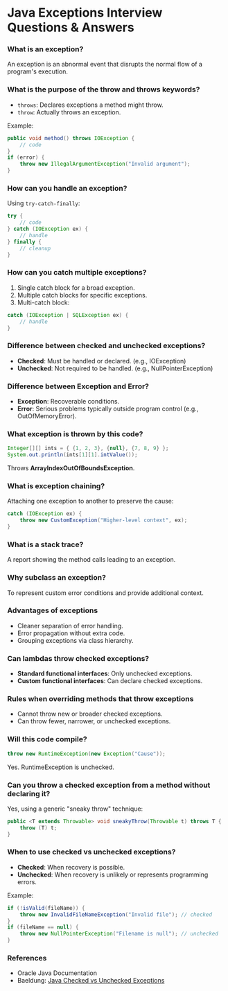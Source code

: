 # Java Exceptions Interview Questions & Answers

### What is an exception?

An exception is an abnormal event that disrupts the normal flow of a program's execution.

### What is the purpose of the throw and throws keywords?

- `throws`: Declares exceptions a method might throw.
- `throw`: Actually throws an exception.

Example:

```java
public void method() throws IOException {
    // code
}
if (error) {
    throw new IllegalArgumentException("Invalid argument");
}
```

### How can you handle an exception?

Using `try-catch-finally`:

```java
try {
    // code
} catch (IOException ex) {
    // handle
} finally {
    // cleanup
}
```

### How can you catch multiple exceptions?

1. Single catch block for a broad exception.
2. Multiple catch blocks for specific exceptions.
3. Multi-catch block:

```java
catch (IOException | SQLException ex) {
    // handle
}
```

### Difference between checked and unchecked exceptions?

- **Checked**: Must be handled or declared. (e.g., IOException)
- **Unchecked**: Not required to be handled. (e.g., NullPointerException)

### Difference between Exception and Error?

- **Exception**: Recoverable conditions.
- **Error**: Serious problems typically outside program control (e.g., OutOfMemoryError).

### What exception is thrown by this code?

```java
Integer[][] ints = { {1, 2, 3}, {null}, {7, 8, 9} };
System.out.println(ints[1][1].intValue());
```

Throws **ArrayIndexOutOfBoundsException**.

### What is exception chaining?

Attaching one exception to another to preserve the cause:

```java
catch (IOException ex) {
    throw new CustomException("Higher-level context", ex);
}
```

### What is a stack trace?

A report showing the method calls leading to an exception.

### Why subclass an exception?

To represent custom error conditions and provide additional context.

### Advantages of exceptions

- Cleaner separation of error handling.
- Error propagation without extra code.
- Grouping exceptions via class hierarchy.

### Can lambdas throw checked exceptions?

- **Standard functional interfaces**: Only unchecked exceptions.
- **Custom functional interfaces**: Can declare checked exceptions.

### Rules when overriding methods that throw exceptions

- Cannot throw new or broader checked exceptions.
- Can throw fewer, narrower, or unchecked exceptions.

### Will this code compile?

```java
throw new RuntimeException(new Exception("Cause"));
```

Yes. RuntimeException is unchecked.

### Can you throw a checked exception from a method without declaring it?

Yes, using a generic "sneaky throw" technique:

```java
public <T extends Throwable> void sneakyThrow(Throwable t) throws T {
    throw (T) t;
}
```

### When to use checked vs unchecked exceptions?

- **Checked**: When recovery is possible.
- **Unchecked**: When recovery is unlikely or represents programming errors.

Example:

```java
if (!isValid(fileName)) {
    throw new InvalidFileNameException("Invalid file"); // checked
}
if (fileName == null) {
    throw new NullPointerException("Filename is null"); // unchecked
}
```

### References

- Oracle Java Documentation
- Baeldung: [Java Checked vs Unchecked Exceptions](https://www.baeldung.com/java-checked-unchecked-exceptions)
